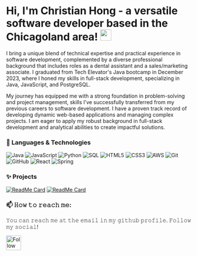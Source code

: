 # Hi, I'm Christian Hong - a versatile software developer based in the Chicagoland area! <img src="https://raw.githubusercontent.com/MartinHeinz/MartinHeinz/master/wave.gif" width="30px" height="30px" />

I bring a unique blend of technical expertise and practical experience in software development, complemented by a diverse professional background that includes roles as a dental assistant and a sales/marketing associate. I graduated from Tech Elevator's Java bootcamp in December 2023, where I honed my skills in full-stack development, specializing in Java, JavaScript, and PostgreSQL.

My journey has equipped me with a strong foundation in problem-solving and project management, skills I’ve successfully transferred from my previous careers to software development. I have a proven track record of developing dynamic web-based applications and managing complex projects. I am eager to apply my robust background in full-stack development and analytical abilities to create impactful solutions.

### 🔧 Languages & Technologies
![Java](https://img.shields.io/badge/-Java-000?&logo=Java&logoColor=007396)
![JavaScript](https://img.shields.io/badge/-JavaScript-000?&logo=JavaScript)
![Python](https://img.shields.io/badge/-Python-000?&logo=Python)
![SQL](https://img.shields.io/badge/-SQL-000?&logo=MySQL)
![HTML5](https://img.shields.io/badge/-HTML5-E34F26?style=flat-square&logo=html5&logoColor=white)
![CSS3](https://img.shields.io/badge/-CSS3-1572B6?style=flat-square&logo=css3)
![AWS](https://img.shields.io/badge/-AWS-000?&logo=Amazon-AWS&logoColor=F90)
![Git](https://img.shields.io/badge/-Git-black?style=flat-square&logo=git)
![GitHub](https://img.shields.io/badge/-GitHub-181717?style=flat-square&logo=github)
![React](https://img.shields.io/badge/-React-000?&logo=React)
![Spring](https://img.shields.io/badge/-Spring-000?&logo=Spring)

### ✨ Projects
[![ReadMe Card](https://github-readme-stats.vercel.app/api/pin/?username=ChristianHong&repo=Workout-Companion)](https://github.com/ChristianHong/Workout-Companion)
[![ReadMe Card](https://github-readme-stats.vercel.app/api/pin/?username=ChristianHong&repo=BasketballSimulatorProject)](https://github.com/ChristianHong/BasketballSimulatorProject)

### 📫 𝙷𝚘𝚠 𝚝𝚘 𝚛𝚎𝚊𝚌𝚑 𝚖𝚎:
𝚈𝚘𝚞 𝚌𝚊𝚗 𝚛𝚎𝚊𝚌𝚑 𝚖𝚎 𝚊𝚝 𝚝𝚑𝚎 𝚎𝚖𝚊𝚒𝚕 𝚒𝚗 𝚖𝚢 𝚐𝚒𝚝𝚑𝚞𝚋 𝚙𝚛𝚘𝚏𝚒𝚕𝚎. 𝙵𝚘𝚕𝚕𝚘𝚠 𝚖𝚢 𝚜𝚘𝚌𝚒𝚊𝚕!

[<img src="https://raw.githubusercontent.com/Raymo111/Raymo111/master/socials/linkedin.png" height="40em" align="center" alt="Follow ChristianHong on LinkedIn" title="Follow ChristianHong on LinkedIn"/>](https://linkedin.com/in/christianhong1)



<!--
**ChristianHong/ChristianHong** is a ✨ _special_ ✨ repository because its `README.md` (this file) appears on your GitHub profile.

Here are some ideas to get you started:

- 🔭 I’m currently working on ...
- 🌱 I’m currently learning ...
- 👯 I’m looking to collaborate on ...
- 🤔 I’m looking for help with ...
- 💬 Ask me about ...
- 📫 How to reach me: ...
- 😄 Pronouns: ...
- ⚡ Fun fact: ...
-->
